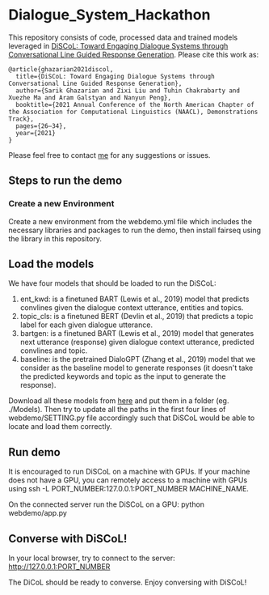 # Dialogue_System_Hackathon

This repository consists of code, processed data and trained models leveraged in [DiSCoL: Toward Engaging Dialogue Systems through Conversational
Line Guided Response Generation](https://www.aclweb.org/anthology/2021.naacl-demos.4.pdf). Please cite this work as: 
```
@article{ghazarian2021discol, 
  title={DiSCoL: Toward Engaging Dialogue Systems through Conversational Line Guided Response Generation}, 
  author={Sarik Ghazarian and Zixi Liu and Tuhin Chakrabarty and Xuezhe Ma and Aram Galstyan and Nanyun Peng}, 
  booktitle={2021 Annual Conference of the North American Chapter of the Association for Computational Linguistics (NAACL), Demonstrations Track}, 
  pages={26–34}, 
  year={2021} 
}
```


Please feel free to contact [me](mailto:sarikgha@usc.edu) for any suggestions or issues. 

## Steps to run the demo

### Create a new Environment 
Create a new environment from the webdemo.yml file which includes the necessary libraries and packages to run the demo, then install fairseq using the library in this repository.

## Load the models
We have four models that should be loaded to run the DiSCoL:
1. ent_kwd: is a finetuned BART (Lewis et al., 2019) model that predicts convlines given the dialogue context utterance, entities and topics.
2. topic_cls: is a finetuned BERT (Devlin et al., 2019) that predicts a topic label for each given dialogue utterance.
3. bartgen: is a finetuned  BART (Lewis et al., 2019) model that generates next utterance (response) given dialogue context utterance, predicted convlines and topic.
4. baseline: is the pretrained DialoGPT (Zhang et al., 2019) model that we consider as the baseline model to generate responses (it doesn't take the predicted keywords and topic as the input to generate the response).

Download all these models from [here](https://drive.google.com/drive/folders/15ML4UyaCko4e7qxOyP0WRbMidWSph36b?usp=sharing) and put them in a folder (eg. ./Models).
Then try to update all the paths in the first four lines of webdemo/SETTING.py file accordingly such that DiSCoL would be able to locate and load them correctly.

## Run demo 
It is encouraged to run DiSCoL on a machine with GPUs. If your machine does not have a GPU, you can remotely access to a machine with GPUs using ssh -L PORT_NUMBER:127.0.0.1:PORT_NUMBER MACHINE_NAME.

On the connected server run the DiSCoL on a GPU: python webdemo/app.py

## Converse with DiSCoL! 
In your local browser, try to connect to the server: http://127.0.0.1:PORT_NUMBER

The DiCoL should be ready to converse. Enjoy conversing with DiSCoL!





